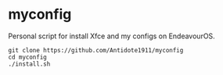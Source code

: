 # myconfig

Personal script for install Xfce and my configs on EndeavourOS.


```
git clone https://github.com/Antidote1911/myconfig
cd myconfig
./install.sh
```
